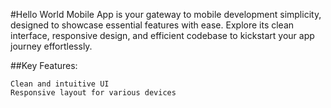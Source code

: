 #Hello World Mobile App
is your gateway to mobile development simplicity, designed to showcase essential features with ease. Explore its clean interface, responsive design, and efficient codebase to kickstart your app journey effortlessly.

##Key Features:

    Clean and intuitive UI
    Responsive layout for various devices
